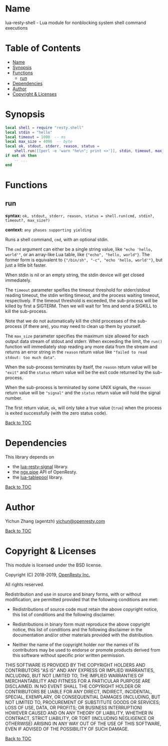 Name
====

lua-resty-shell - Lua module for nonblocking system shell command executions

Table of Contents
=================

* [Name](#name)
* [Synopsis](#synopsis)
* [Functions](#functions)
    * [run](#run)
* [Dependencies](#dependencies)
* [Author](#author)
* [Copyright & Licenses](#copyright--licenses)

Synopsis
========

```lua
local shell = require "resty.shell"
local stdin = "hello"
local timeout = 1000  -- ms
local max_size = 4096  -- byte
local ok, stdout, stderr, reason, status =
    shell.run([[perl -e 'warn "he\n"; print <>']], stdin, timeout, max_size)
if not ok then
    -- ...
end
```

Functions
=========

run
---

**syntax:** `ok, stdout, stderr, reason, status = shell.run(cmd, stdin?, timeout?, max_size?)`

**context:** `any phases supporting yielding`

Runs a shell command, `cmd`, with an optional stdin.

The `cmd` argument can either be a single string value, like `"echo 'hello, world'"`,
or an array-like Lua table, like `{"echo", "hello, world"}`. The former form is
equivalent to `{"/bin/sh", "-c", "echo 'hello, world'"}`, but just a little bit
faster.

When stdin is nil or an empty string, the stdin device will get closed immediately.

The `timeout` parameter speifies the timeout threshold for stderr/stdout reading timeout,
the stdin writing timeout, and the process waiting timeout, respectively. If the timeout
threshold is exceeded, the sub-process will be killed by first a SIGTERM. Then we will
wait for 1ms and send a SIGKILL to kill the sub-process.

Note that we do not automatically kill the child processes of the sub-process (if there are),
you may need to clean up them by yourself.

The `max_size` parameter specifies the maximum size allowed for each output data stream of
stdout and stderr. When exceeding the limit, the `run()` function will immediately
stop reading any more data from the stream and returns an error string in the `reason` return
value like `"failed to read stdout: too much data"`.

When the sub-process terminates by itself, the `reason` return value will be `"exit"`
and the `status` return value will be the exit code returned by the sub-process.

When the sub-process is terminated by some UNIX signals, the `reason` return value
will be `"signal"` and the `status` return value will hold the signal number.

The first return value, `ok`, will only take a true value (`true`) when the process
is exited successfully (with the zero status code).

[Back to TOC](#table-of-contents)

Dependencies
============

This library depends on

* the [lua-resty-signal](https://github.com/openresty/lua-resty-signal) library.
* the [ngx.pipe](https://github.com/openresty/lua-resty-core/blob/master/lib/ngx/pipe.md#readme)
API of OpenResty.
* the [lua-tablepool](https://github.com/openresty/lua-tablepool) library.

[Back to TOC](#table-of-contents)

Author
======

Yichun Zhang (agentzh) <yichun@openresty.com>

[Back to TOC](#table-of-contents)

Copyright & Licenses
====================

This module is licensed under the BSD license.

Copyright (C) 2018-2019, [OpenResty Inc.](https://openresty.com)

All rights reserved.

Redistribution and use in source and binary forms, with or without modification, are permitted provided that the following conditions are met:

* Redistributions of source code must retain the above copyright notice, this list of conditions and the following disclaimer.

* Redistributions in binary form must reproduce the above copyright notice, this list of conditions and the following disclaimer in the documentation and/or other materials provided with the distribution.

* Neither the name of the copyright holder nor the names of its contributors may be used to endorse or promote products derived from this software without specific prior written permission.

THIS SOFTWARE IS PROVIDED BY THE COPYRIGHT HOLDERS AND CONTRIBUTORS "AS IS" AND ANY EXPRESS OR IMPLIED WARRANTIES, INCLUDING, BUT NOT LIMITED TO, THE IMPLIED WARRANTIES OF MERCHANTABILITY AND FITNESS FOR A PARTICULAR PURPOSE ARE DISCLAIMED. IN NO EVENT SHALL THE COPYRIGHT HOLDER OR CONTRIBUTORS BE LIABLE FOR ANY DIRECT, INDIRECT, INCIDENTAL, SPECIAL, EXEMPLARY, OR CONSEQUENTIAL DAMAGES (INCLUDING, BUT NOT LIMITED TO, PROCUREMENT OF SUBSTITUTE GOODS OR SERVICES; LOSS OF USE, DATA, OR PROFITS; OR BUSINESS INTERRUPTION) HOWEVER CAUSED AND ON ANY THEORY OF LIABILITY, WHETHER IN CONTRACT, STRICT LIABILITY, OR TORT (INCLUDING NEGLIGENCE OR OTHERWISE) ARISING IN ANY WAY OUT OF THE USE OF THIS SOFTWARE, EVEN IF ADVISED OF THE POSSIBILITY OF SUCH DAMAGE.

[Back to TOC](#table-of-contents)


